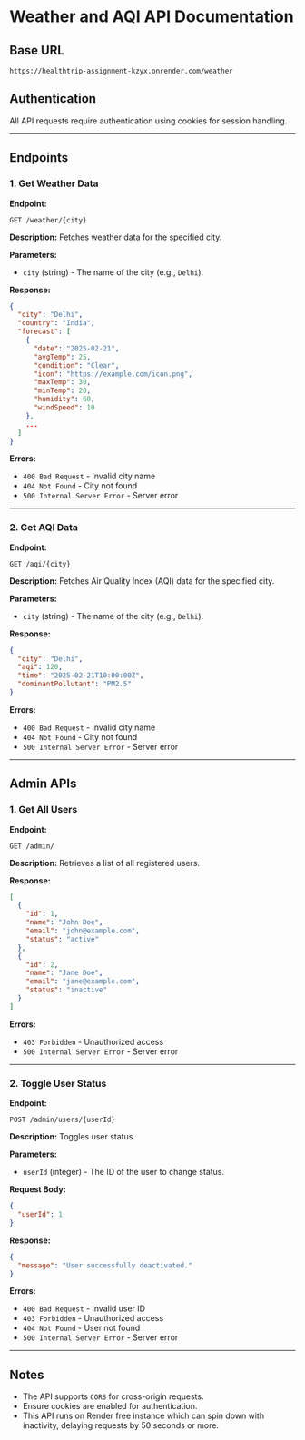 # Weather and AQI API Documentation

## Base URL
```
https://healthtrip-assignment-kzyx.onrender.com/weather
```

## Authentication
All API requests require authentication using cookies for session handling.

---

## Endpoints

### 1. Get Weather Data
**Endpoint:**
```
GET /weather/{city}
```
**Description:**
Fetches weather data for the specified city.

**Parameters:**
- `city` (string) - The name of the city (e.g., `Delhi`).

**Response:**
```json
{
  "city": "Delhi",
  "country": "India",
  "forecast": [
    {
      "date": "2025-02-21",
      "avgTemp": 25,
      "condition": "Clear",
      "icon": "https://example.com/icon.png",
      "maxTemp": 30,
      "minTemp": 20,
      "humidity": 60,
      "windSpeed": 10
    },
    ...
  ]
}
```

**Errors:**
- `400 Bad Request` - Invalid city name
- `404 Not Found` - City not found
- `500 Internal Server Error` - Server error

---

### 2. Get AQI Data
**Endpoint:**
```
GET /aqi/{city}
```
**Description:**
Fetches Air Quality Index (AQI) data for the specified city.

**Parameters:**
- `city` (string) - The name of the city (e.g., `Delhi`).

**Response:**
```json
{
  "city": "Delhi",
  "aqi": 120,
  "time": "2025-02-21T10:00:00Z",
  "dominantPollutant": "PM2.5"
}
```

**Errors:**
- `400 Bad Request` - Invalid city name
- `404 Not Found` - City not found
- `500 Internal Server Error` - Server error

---

## Admin APIs

### 1. Get All Users
**Endpoint:**
```
GET /admin/
```
**Description:**
Retrieves a list of all registered users.

**Response:**
```json
[
  {
    "id": 1,
    "name": "John Doe",
    "email": "john@example.com",
    "status": "active"
  },
  {
    "id": 2,
    "name": "Jane Doe",
    "email": "jane@example.com",
    "status": "inactive"
  }
]
```

**Errors:**
- `403 Forbidden` - Unauthorized access
- `500 Internal Server Error` - Server error

---

### 2. Toggle User Status
**Endpoint:**
```
POST /admin/users/{userId}
```
**Description:**
Toggles user status.

**Parameters:**
- `userId` (integer) - The ID of the user to change status.

**Request Body:**
```json
{
  "userId": 1
}
```

**Response:**
```json
{
  "message": "User successfully deactivated."
}
```

**Errors:**
- `400 Bad Request` - Invalid user ID
- `403 Forbidden` - Unauthorized access
- `404 Not Found` - User not found
- `500 Internal Server Error` - Server error

---

## Notes
- The API supports `CORS` for cross-origin requests.
- Ensure cookies are enabled for authentication.
- This API runs on Render free instance which can spin down with inactivity, delaying requests by 50 seconds or more.



